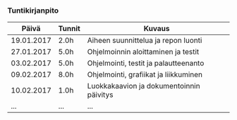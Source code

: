 ### Tuntikirjanpito
Päivä | Tunnit | Kuvaus
--------------- | ----- | ------
19.01.2017 | 2.0h | Aiheen suunnittelua ja repon luonti
27.01.2017 | 5.0h | Ohjelmoinnin aloittaminen ja testit
03.02.2017 | 5.0h | Ohjelmointi, testit ja palautteenanto
09.02.2017 | 8.0h | Ohjelmointi, grafiikat ja liikkuminen
10.02.2017 | 1.0h | Luokkakaavion ja dokumentoinnin päivitys
... | ... | ...
